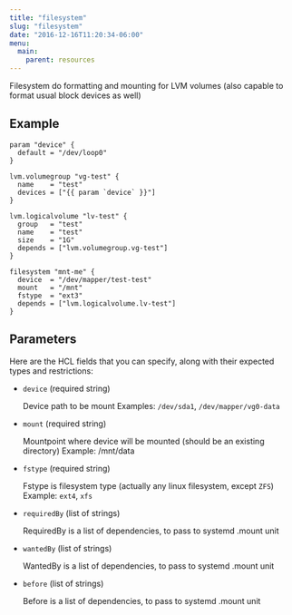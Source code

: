 ```yaml
---
title: "filesystem"
slug: "filesystem"
date: "2016-12-16T11:20:34-06:00"
menu:
  main:
    parent: resources
---
```



Filesystem do formatting and mounting for LVM volumes
(also capable to format usual block devices as well)


## Example

```hcl
param "device" {
  default = "/dev/loop0"
}

lvm.volumegroup "vg-test" {
  name    = "test"
  devices = ["{{ param `device` }}"]
}

lvm.logicalvolume "lv-test" {
  group   = "test"
  name    = "test"
  size    = "1G"
  depends = ["lvm.volumegroup.vg-test"]
}

filesystem "mnt-me" {
  device  = "/dev/mapper/test-test"
  mount   = "/mnt"
  fstype  = "ext3"
  depends = ["lvm.logicalvolume.lv-test"]
}

```


## Parameters

Here are the HCL fields that you can specify, along with their expected types
and restrictions:


- `device` (required string)

  Device path to be mount
Examples: `/dev/sda1`, `/dev/mapper/vg0-data`

- `mount` (required string)

  Mountpoint where device will be mounted
(should be an existing directory)
Example: /mnt/data

- `fstype` (required string)

  Fstype is filesystem type
(actually any linux filesystem, except `ZFS`)
Example:  `ext4`, `xfs`

- `requiredBy` (list of strings)

  RequiredBy is a list of dependencies, to pass to systemd .mount unit

- `wantedBy` (list of strings)

  WantedBy is a list of dependencies, to pass to systemd .mount unit

- `before` (list of strings)

  Before is a list of dependencies, to pass to systemd .mount unit



